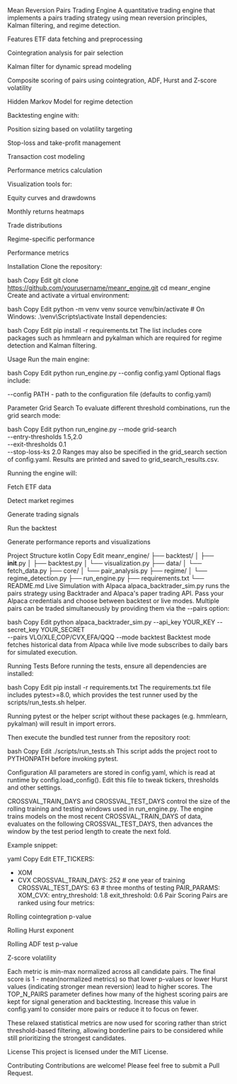 Mean Reversion Pairs Trading Engine
A quantitative trading engine that implements a pairs trading strategy using mean reversion principles, Kalman filtering, and regime detection.

Features
ETF data fetching and preprocessing

Cointegration analysis for pair selection

Kalman filter for dynamic spread modeling

Composite scoring of pairs using cointegration, ADF, Hurst and Z-score volatility

Hidden Markov Model for regime detection

Backtesting engine with:

Position sizing based on volatility targeting

Stop-loss and take-profit management

Transaction cost modeling

Performance metrics calculation

Visualization tools for:

Equity curves and drawdowns

Monthly returns heatmaps

Trade distributions

Regime-specific performance

Performance metrics

Installation
Clone the repository:

bash
Copy
Edit
git clone https://github.com/yourusername/meanr_engine.git
cd meanr_engine
Create and activate a virtual environment:

bash
Copy
Edit
python -m venv venv
source venv/bin/activate  # On Windows: .\venv\Scripts\activate
Install dependencies:

bash
Copy
Edit
pip install -r requirements.txt
The list includes core packages such as hmmlearn and pykalman which are required for regime detection and Kalman filtering.

Usage
Run the main engine:

bash
Copy
Edit
python run_engine.py --config config.yaml
Optional flags include:

--config PATH - path to the configuration file (defaults to config.yaml)

Parameter Grid Search
To evaluate different threshold combinations, run the grid search mode:

bash
Copy
Edit
python run_engine.py --mode grid-search \
    --entry-thresholds 1.5,2.0 \
    --exit-thresholds 0.1 \
    --stop-loss-ks 2.0
Ranges may also be specified in the grid_search section of config.yaml. Results are printed and saved to grid_search_results.csv.

Running the engine will:

Fetch ETF data

Detect market regimes

Generate trading signals

Run the backtest

Generate performance reports and visualizations

Project Structure
kotlin
Copy
Edit
meanr_engine/
├── backtest/
│   ├── __init__.py
│   ├── backtest.py
│   └── visualization.py
├── data/
│   └── fetch_data.py
├── core/
│   └── pair_analysis.py
├── regime/
│   └── regime_detection.py
├── run_engine.py
├── requirements.txt
└── README.md
Live Simulation with Alpaca
alpaca_backtrader_sim.py runs the pairs strategy using Backtrader and Alpaca's paper trading API. Pass your Alpaca credentials and choose between backtest or live modes. Multiple pairs can be traded simultaneously by providing them via the --pairs option:

bash
Copy
Edit
python alpaca_backtrader_sim.py --api_key YOUR_KEY --secret_key YOUR_SECRET \
    --pairs VLO/XLE,COP/CVX,EFA/QQQ --mode backtest
Backtest mode fetches historical data from Alpaca while live mode subscribes to daily bars for simulated execution.

Running Tests
Before running the tests, ensure all dependencies are installed:

bash
Copy
Edit
pip install -r requirements.txt
The requirements.txt file includes pytest>=8.0, which provides the test runner used by the scripts/run_tests.sh helper.

Running pytest or the helper script without these packages (e.g. hmmlearn, pykalman) will result in import errors.

Then execute the bundled test runner from the repository root:

bash
Copy
Edit
./scripts/run_tests.sh
This script adds the project root to PYTHONPATH before invoking pytest.

Configuration
All parameters are stored in config.yaml, which is read at runtime by config.load_config(). Edit this file to tweak tickers, thresholds and other settings.

CROSSVAL_TRAIN_DAYS and CROSSVAL_TEST_DAYS control the size of the rolling training and testing windows used in run_engine.py. The engine trains models on the most recent CROSSVAL_TRAIN_DAYS of data, evaluates on the following CROSSVAL_TEST_DAYS, then advances the window by the test period length to create the next fold.

Example snippet:

yaml
Copy
Edit
ETF_TICKERS:
  - XOM
  - CVX
CROSSVAL_TRAIN_DAYS: 252  # one year of training
CROSSVAL_TEST_DAYS: 63    # three months of testing
PAIR_PARAMS:
  XOM_CVX:
    entry_threshold: 1.8
    exit_threshold: 0.6
Pair Scoring
Pairs are ranked using four metrics:

Rolling cointegration p-value

Rolling Hurst exponent

Rolling ADF test p-value

Z-score volatility

Each metric is min-max normalized across all candidate pairs. The final score is 1 - mean(normalized metrics) so that lower p-values or lower Hurst values (indicating stronger mean reversion) lead to higher scores. The TOP_N_PAIRS parameter defines how many of the highest scoring pairs are kept for signal generation and backtesting. Increase this value in config.yaml to consider more pairs or reduce it to focus on fewer.

These relaxed statistical metrics are now used for scoring rather than strict threshold-based filtering, allowing borderline pairs to be considered while still prioritizing the strongest candidates.

License
This project is licensed under the MIT License.

Contributing
Contributions are welcome! Please feel free to submit a Pull Request.